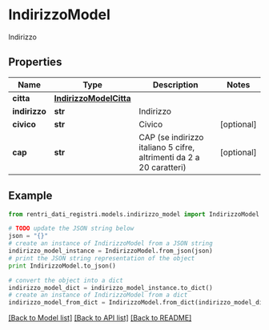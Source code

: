 # IndirizzoModel

Indirizzo

## Properties
Name | Type | Description | Notes
------------ | ------------- | ------------- | -------------
**citta** | [**IndirizzoModelCitta**](IndirizzoModelCitta.md) |  | 
**indirizzo** | **str** | Indirizzo | 
**civico** | **str** | Civico | [optional] 
**cap** | **str** | CAP (se indirizzo italiano 5 cifre, altrimenti da 2 a 20 caratteri) | [optional] 

## Example

```python
from rentri_dati_registri.models.indirizzo_model import IndirizzoModel

# TODO update the JSON string below
json = "{}"
# create an instance of IndirizzoModel from a JSON string
indirizzo_model_instance = IndirizzoModel.from_json(json)
# print the JSON string representation of the object
print IndirizzoModel.to_json()

# convert the object into a dict
indirizzo_model_dict = indirizzo_model_instance.to_dict()
# create an instance of IndirizzoModel from a dict
indirizzo_model_from_dict = IndirizzoModel.from_dict(indirizzo_model_dict)
```
[[Back to Model list]](../README.md#documentation-for-models) [[Back to API list]](../README.md#documentation-for-api-endpoints) [[Back to README]](../README.md)


